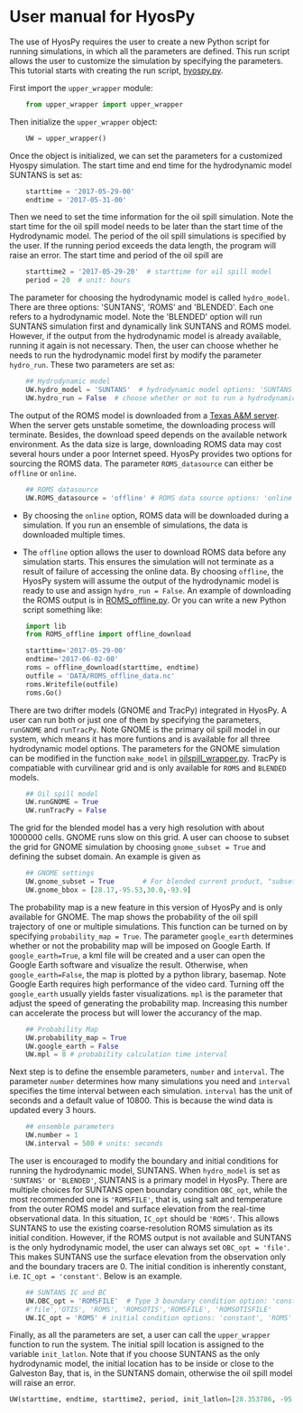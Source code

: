 User manual for HyosPy
=====


The use of HyosPy requires the user to create a new Python script for running simulations, in which all the parameters 
are defined. This run script allows the user to customize the simulation by specifying the parameters. This tutorial 
starts with creating the run script, [hyospy.py](https://github.com/UT-CWE/Hyospy/blob/Hyospy-develop/Hyospy_ensemble/hyospy.py). 

First import the `upper_wrapper` module: 

```python
    from upper_wrapper import upper_wrapper
```

Then initialize the `upper_wrapper` object:

```python
    UW = upper_wrapper()
```

Once the object is initialized, we can set the parameters for a customized Hyospy simulation. The start time and end time
for the hydrodynamic model SUNTANS is set as:

```python
    starttime = '2017-05-29-00'
    endtime = '2017-05-31-00'
```

Then we need to set the time information for the oil spill simulation. Note the start time for the oil spill model needs to 
be later than the start time of the Hydrodynamic model. The period of the oil spill simulations is specified by the user. If 
the running period exceeds the data length, the program will raise an error. The start time and period of the oil spill are

```python
    starttime2 = '2017-05-29-20'  # starttime for oil spill model
    period = 20  # unit: hours
```

The parameter for choosing the hydrodynamic model is called `hydro_model`. There are three options: 'SUNTANS', 'ROMS' and 'BLENDED'.
Each one refers to a hydrodynamic model. Note the 'BLENDED' option will run SUNTANS simulation first and dynamically link SUNTANS
and ROMS model. However, if the output from the hydrodynamic model is already available, running it again is not necessary. Then,
the user can choose whether he needs to run the hydrodynamic model first by modify the parameter `hydro_run`. These two parameters
are set as:

```python
    ## Hydrodynamic model
    UW.hydro_model = 'SUNTANS'  # hydrodynamic model options: 'SUNTANS', 'ROMS', 'BLENDED'
    UW.hydro_run = False  # choose whether or not to run a hydrodynamic model first
```

The output of the ROMS model is downloaded from a [Texas A&M server](http://barataria.tamu.edu:8080/thredds/catalog.html). When
the server gets unstable sometime, the downloading process will terminate. Besides, the download speed depends on the available 
network environment. As the data size is large, downloading ROMS data may cost several hours under a poor Internet speed. HyosPy 
provides two options for sourcing the ROMS data. The parameter `ROMS_datasource` can either be `offline` or `online`. 

```python
    ## ROMS datasource
    UW.ROMS_datasource = 'offline' # ROMS data source options: 'online', 'offline'
```

- By choosing the `online` option, ROMS data will be downloaded during a simulation. If you run an ensemble of simulations, the
data is downloaded multiple times. 

- The `offline` option allows the user to download ROMS data before any simulation starts. This ensures the simulation will not
terminate as a result of failure of accessing the online data. By choosing `offline`, the HyosPy system will assume the output 
of the hydrodynamic model is ready to use and assign `hydro_run = False`. An example of downloading the ROMS output is in 
[ROMS_offline.py](https://github.com/UT-CWE/Hyospy/blob/Hyospy-develop/Hyospy_ensemble/lib/ROMS_offline.py). Or you can write 
a new Python script something like:

```python
    import lib
    from ROMS_offline import offline_download

    starttime='2017-05-29-00'
    endtime='2017-06-02-00'
    roms = offline_download(starttime, endtime)
    outfile = 'DATA/ROMS_offline_data.nc'
    roms.Writefile(outfile)
    roms.Go()
```

There are two drifter models (GNOME and TracPy) integrated in HyosPy. A user can run both or just one of them by specifying the
parameters, `runGNOME` and `runTracPy`. Note GNOME is the primary oil spill model in our system, which means it has more funtions and is available for all three hydrodynamic model options.
The parameters for the GNOME simulation can be modified in the function `make_model` in 
[oilspill_wrapper.py](https://github.com/UT-CWE/Hyospy/blob/Hyospy-develop/Hyospy_ensemble/oilspill_wrapper.py). TracPy is compatiable with curvilinear grid and is only available for `ROMS` and `BLENDED` models.  

```python
    ## Oil spill model
    UW.runGNOME = True
    UW.runTracPy = False
```

The grid for the blended model has a very high resolution with about 1000000 cells. GNOME runs slow on this grid. A user can
choose to subset the grid for GNOME simulation by choosing `gnome_subset = True` and defining the subset domain. An example is given as

```python
    ## GNOME settings
    UW.gnome_subset = True       # For blended current product, "subset=True" makes GNOME run faster
    UW.gnome_bbox = [28.17,-95.53,30.0,-93.9]
```

The probability map is a new feature in this version of HyosPy and is only available for GNOME. The map shows the probability of the oil spill trajectory of one or multiple simulations. This function can be turned on by specifying `probability_map = True`. The parameter `google_earth` determines whether or not the probability map will be imposed on Google Earth. If `google_earth=True`, a kml file will be created and a user can open the Google Earth software and visualize the result. Otherwise, when `google_earth=False`, the map is plotted by a python library, basemap. Note Google Earth requires high performance of the video card. Turning off the `google_earth` usually yields faster visualizations. `mpl` is the parameter that adjust the speed of generating the probability map. Increasing this number can accelerate the process but will lower the accurancy of the map. 

```python
    ## Probability Map
    UW.probability_map = True
    UW.google_earth = False
    UW.mpl = 8 # probability calculation time interval
```

Next step is to define the ensemble parameters, `number` and `interval`. The parameter `number` determines how many simulations you need and `interval` specifies the time interval between each simulation. `interval` has the unit of seconds and a default value of 10800. This is because the wind data is updated every 3 hours. 

```python
    ## ensemble parameters
    UW.number = 1
    UW.interval = 500 # units: seconds
```

The user is encouraged to modify the boundary and initial conditions for running the hydrodynamic model, SUNTANS. When `hydro_model` is set as `'SUNTANS'` or `'BLENDED'`, SUNTANS is a primary model in HyosPy. There are multiple choices for SUNTANS open boundary condition `OBC_opt`, while the most recommended one is `'ROMSFILE'`, that is, using salt and temperature from the outer ROMS model and surface elevation from the real-time observational data. In this situation,  `IC_opt` should be `'ROMS'`. This allows SUNTANS to use the existing coarse-resolution ROMS simulation as its initial condition. 
However, if the ROMS output is not available and SUNTANS is the only hydrodynamic model, the user can always set `OBC_opt = 'file'`. This makes SUNTANS use the surface elevation from the observation only and the boundary tracers are 0. The initial condition is inherently constant, i.e. `IC_opt = 'constant'`. Below is an example. 

```python
    ## SUNTANS IC and BC
    UW.OBC_opt = 'ROMSFILE'  # Type 3 boundary condition option: 'constant',
    #'file','OTIS', 'ROMS', 'ROMSOTIS','ROMSFILE', 'ROMSOTISFILE'
    UW.IC_opt = 'ROMS' # initial condition options: 'constant', 'ROMS'
```

Finally, as all the parameters are set, a user can call the `upper_wrapper` function to run the system. The initial spill location is assigned to the variable `init_latlon`. Note that if you choose SUNTANS as the only hydrodynamic model, the initial location has to be inside or close to the Galveston Bay, that is, in the SUNTANS domain, otherwise the oil spill model will raise an error. 

```python
UW(starttime, endtime, starttime2, period, init_latlon=[28.353786, -95.315109])  #ROMS domain
```










